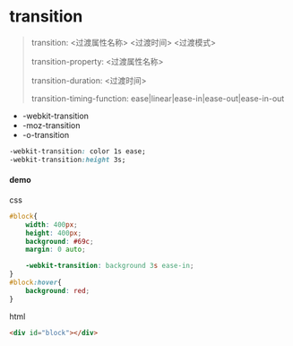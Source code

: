 # transition

> transition: <过渡属性名称> <过渡时间> <过渡模式>
>
> transition-property: <过渡属性名称>
>
> transition-duration: <过渡时间>
>
> transition-timing-function: ease|linear|ease-in|ease-out|ease-in-out

* -webkit-transition
* -moz-transition
* -o-transition

```css
-webkit-transition: color 1s ease;
-webkit-transition:height 3s;
```

#### demo

css

```css
#block{
    width: 400px;
    height: 400px;
    background: #69c;
    margin: 0 auto;

    -webkit-transition: background 3s ease-in;
}
#block:hover{
    background: red;
}
```

html

```html
<div id="block"></div>
```

